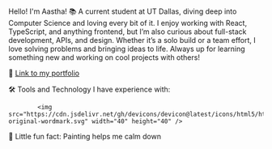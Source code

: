  Hello! I'm Aastha!
 📚 A current student at UT Dallas, diving deep into Computer Science and loving every bit of it. I enjoy working with React, TypeScript, and anything frontend, but I’m also curious about full-stack development, APIs, and design. Whether it’s a solo build or a team effort, I love solving problems and bringing ideas to life. Always up for learning something new and working on cool projects with others!

🔗 [Link to my portfolio](https://aasthas23.github.io/portfolio/)

🛠️ Tools and Technology I have experience with:

            <img src="https://cdn.jsdelivr.net/gh/devicons/devicon@latest/icons/html5/html5-original-wordmark.svg" width="40" height="40" />
          
          
🎨 Little fun fact: Painting helps me calm down
